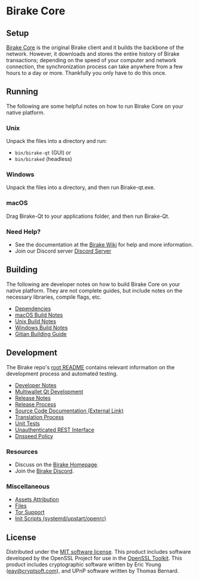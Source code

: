 Birake Core
=============

Setup
---------------------
[Birake Core](__decenomy_website_link__/) is the original Birake client and it builds the backbone of the network. However, it downloads and stores the entire history of Birake transactions; depending on the speed of your computer and network connection, the synchronization process can take anywhere from a few hours to a day or more. Thankfully you only have to do this once.

Running
---------------------
The following are some helpful notes on how to run Birake Core on your native platform.

### Unix

Unpack the files into a directory and run:

- `bin/birake-qt` (GUI) or
- `bin/biraked` (headless)

### Windows

Unpack the files into a directory, and then run Birake-qt.exe.

### macOS

Drag Birake-Qt to your applications folder, and then run Birake-Qt.

### Need Help?

* See the documentation at the [Birake Wiki](https://__decenomy_github_link__/)
for help and more information.
* Join our Discord server [Discord Server](https://discord.gg/WrxZUtu)

Building
---------------------
The following are developer notes on how to build Birake Core on your native platform. They are not complete guides, but include notes on the necessary libraries, compile flags, etc.

- [Dependencies](dependencies.md)
- [macOS Build Notes](build-osx.md)
- [Unix Build Notes](build-unix.md)
- [Windows Build Notes](build-windows.md)
- [Gitian Building Guide](gitian-building.md)

Development
---------------------
The Birake repo's [root README](/README.md) contains relevant information on the development process and automated testing.

- [Developer Notes](developer-notes.md)
- [Multiwallet Qt Development](multiwallet-qt.md)
- [Release Notes](release-notes.md)
- [Release Process](release-process.md)
- [Source Code Documentation (External Link)](https://__decenomy_github_link__/)
- [Translation Process](translation_process.md)
- [Unit Tests](unit-tests.md)
- [Unauthenticated REST Interface](REST-interface.md)
- [Dnsseed Policy](dnsseed-policy.md)

### Resources
* Discuss on the [Birake Homepage](__decenomy_website_link__/).
* Join the [Birake Discord](https://discord.gg/WrxZUtu).

### Miscellaneous
- [Assets Attribution](assets-attribution.md)
- [Files](files.md)
- [Tor Support](tor.md)
- [Init Scripts (systemd/upstart/openrc)](init.md)

License
---------------------
Distributed under the [MIT software license](/COPYING).
This product includes software developed by the OpenSSL Project for use in the [OpenSSL Toolkit](https://www.openssl.org/). This product includes
cryptographic software written by Eric Young ([eay@cryptsoft.com](mailto:eay@cryptsoft.com)), and UPnP software written by Thomas Bernard.
